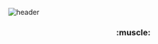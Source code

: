 

![header](https://capsule-render.vercel.app/api?type=wave&color=auto&height=300&section=header&text=Yujin&fontSize=90)


<h3 align="center" >    :muscle:</h3>






<!--
**yujinbong/yujinbong** is a ✨ _special_ ✨ repository because its `README.md` (this file) appears on your GitHub profile.

Here are some ideas to get you started:

- 🔭 I’m currently working on ...
- 🌱 I’m currently learning ...
- 👯 I’m looking to collaborate on ...
- 🤔 I’m looking for help with ...
- 💬 Ask me about ...
- 📫 How to reach me: ...
- 😄 Pronouns: ...
- ⚡ Fun fact: ...
-->
